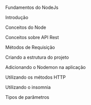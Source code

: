 Fundamentos do NodeJs

Introdução

Conceitos do Node

Conceitos sobre API Rest

Métodos de Requisição

Criando a estrutura do projeto

Adicionando o Nodemon na aplicação

Utilizando os métodos HTTP

Utilizando o insomnia

Tipos de parâmetros
